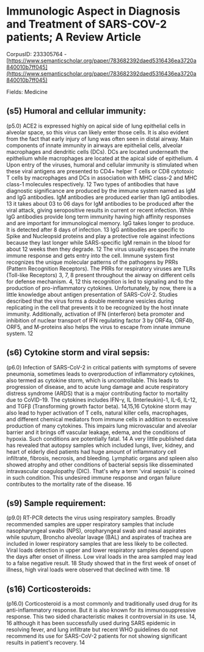 # Immunologic Aspect in Diagnosis and Treatment of SARS-COV-2 patients; A Review Article

CorpusID: 233305764 - [https://www.semanticscholar.org/paper/783682392daed5316436ea3720a840010b7ff045](https://www.semanticscholar.org/paper/783682392daed5316436ea3720a840010b7ff045)

Fields: Medicine

## (s5) Humoral and cellular immunity:
(p5.0) ACE2 is expressed highly on apical side of lung epithelial cells in alveolar space, so this virus can likely enter those cells. It is also evident from the fact that early injury of lung was often seen in distal airway. Main components of innate immunity in airways are epithelial cells, alveolar macrophages and dendritic cells (DCs). DCs are located underneath the epithelium while macrophages are located at the apical side of epithelium. 4 Upon entry of the viruses, humoral and cellular immunity is stimulated when these viral antigens are presented to CD4+ helper T cells or CD8 cytotoxic T cells by macrophages and DCs in association with MHC class-2 and MHC class-1 molecules respectively. 12 Two types of antibodies that have diagnostic significance are produced by the immune system named as IgM and IgG antibodies. IgM antibodies are produced earlier than IgG antibodies. 13 it takes about 03 to 06 days for IgM antibodies to be produced after the viral attack, giving seropositive results in current or recent infection. While IgG antibodies provide long term immunity having high affinity responses and are important for immunological memory. IgG takes longer to produce. It is detected after 8 days of infection. 13 IgG antibodies are specific to Spike and Nucleopsid proteins and play a protective role against infections because they last longer while SARS-specific IgM remain in the blood for about 12 weeks then they degrade. 12 The virus usually escapes the innate immune response and gets entry into the cell. Immune system first recognizes the unique molecular patterns of the pathogens by PRRs (Pattern Recognition Receptors). The PRRs for respiratory viruses are TLRs (Toll-like Receptors) 3, 7, 8 present throughout the airway on different cells for defense mechanism. 4, 12 this recognition is led to signaling and to the production of pro-inflammatory cytokines. Unfortunately, by now, there is a little knowledge about antigen presentation of SARS-CoV-2. Studies described that the virus forms a double membrane vesicles during replicating in the cell that prevents it to be recognized by the host innate immunity. Additionally, activation of IFN (interferon) beta promoter and inhibition of nuclear transport of IFN regulating factor 3 by ORF4a, ORF4b, ORF5, and M-proteins also helps the virus to escape from innate immune system. 12
## (s6) Cytokine storm and viral sepsis:
(p6.0) Infection of SARS-CoV-2 in critical patients with symptoms of severe pneumonia, sometimes leads to overproduction of inflammatory cytokines, also termed as cytokine storm, which is uncontrollable. This leads to progression of disease, and to acute lung damage and acute respiratory distress syndrome (ARDS) that is a major contributing factor to mortality due to CoVID-19. The cytokines includes IFN-γ, IL (Interleukin)-1, IL-6, IL-12, and TGFβ (Transforming growth factor beta). 14,15,16 Cytokine storm may also lead to hyper activation of T cells, natural killer cells, macrophages, and different chemical mediators from immune cells in addition to excessive production of many cytokines. This impairs lung microvascular and alveolar barrier and it brings off vascular leakage, edema, and the conditions of hypoxia. Such conditions are potentially fatal. 14 A very little published data has revealed that autopsy samples which included lungs, liver, kidney, and heart of elderly died patients had huge amount of inflammatory cell infiltrate, fibrosis, necrosis, and bleeding. Lymphatic organs and spleen also showed atrophy and other conditions of bacterial sepsis like disseminated intravascular coagulopathy (DIC). That's why a term 'viral sepsis' is coined in such condition. This undesired immune response and organ failure contributes to the mortality rate of the disease. 16
## (s9) Sample requirement:
(p9.0) RT-PCR detects the virus using respiratory samples. Broadly recommended samples are upper respiratory samples that include nasopharyngeal swabs (NPS), oropharyngeal swab and nasal aspirates while sputum, Broncho alveolar lavage (BAL) and aspirates of trachea are included in lower respiratory samples that are less likely to be collected. Viral loads detection in upper and lower respiratory samples depend upon the days after onset of illness. Low viral loads in the area sampled may lead to a false negative result. 18 Study showed that in the first week of onset of illness, high viral loads were observed that declined with time. 18
## (s16) Corticosteroids:
(p16.0) Corticosteroid is a most commonly and traditionally used drug for its anti-inflammatory response. But it is also known for its immunosuppressive response. This two sided characteristic makes it controversial in its use. 14, 16 although it has been successfully used during SARS epidemic in resolving fever, and lung infiltrate but recent WHO guidelines do not recommend its use for SARS-CoV-2 patients for not showing significant results in patient's recovery. 14
